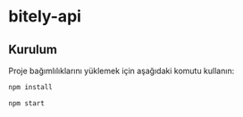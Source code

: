 # bitely-api

## Kurulum

Proje bağımlılıklarını yüklemek için aşağıdaki komutu kullanın:

```bash
npm install

npm start
